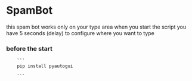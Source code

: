 # SpamBot

this spam bot works only on your type area
when you start the script you have 5 seconds (delay) to configure where you want to type


### before the start
        ```
        pip install pyautogui
        
        ```
